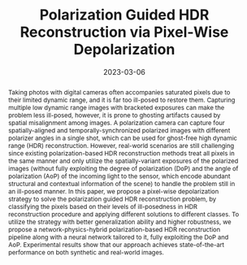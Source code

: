 ---
title: 'Polarization Guided HDR Reconstruction via Pixel-Wise Depolarization'

# Authors
# If you created a profile for a user (e.g. the default `admin` user), write the username (folder name) here
# and it will be replaced with their full name and linked to their profile.
authors:
  - Chu Zhou
  - Yufei Han
  - admin
  - Jin Han
  - Si Li
  - Chao Xu
  - and Boxin Shi

# Author notes (optional)
# author_notes:
#   - 'Equal contribution'
#   - 'Equal contribution'

date: '2023-03-06'
doi: ''

# Schedule page publish date (NOT publication's date).
publishDate: '2023-03-06'

# Publication type.
# Legend: 0 = Uncategorized; 1 = Conference paper; 2 = Journal article;
# 3 = Preprint / Working Paper; 4 = Report; 5 = Book; 6 = Book section;
# 7 = Thesis; 8 = Patent
publication_types: ['2']

# Publication name and optional abbreviated publication name.
publication: IEEE Transactions on Image Processing
publication_short: In TIP 2023

abstract: Taking photos with digital cameras often accompanies saturated pixels due to their limited dynamic range, and it is far too ill-posed to restore them. Capturing multiple low dynamic range images with bracketed exposures can make the problem less ill-posed, however, it is prone to ghosting artifacts caused by spatial misalignment among images. A polarization camera can capture four spatially-aligned and temporally-synchronized polarized images with different polarizer angles in a single shot, which can be used for ghost-free high dynamic range (HDR) reconstruction. However, real-world scenarios are still challenging since existing polarization-based HDR reconstruction methods treat all pixels in the same manner and only utilize the spatially-variant exposures of the polarized images (without fully exploiting the degree of polarization (DoP) and the angle of polarization (AoP) of the incoming light to the sensor, which encode abundant structural and contextual information of the scene) to handle the problem still in an ill-posed manner. In this paper, we propose a pixel-wise depolarization strategy to solve the polarization guided HDR reconstruction problem, by classifying the pixels based on their levels of ill-posedness in HDR reconstruction procedure and applying different solutions to different classes. To utilize the strategy with better generalization ability and higher robustness, we propose a network-physics-hybrid polarization-based HDR reconstruction pipeline along with a neural network tailored to it, fully exploiting the DoP and AoP. Experimental results show that our approach achieves state-of-the-art performance on both synthetic and real-world images.

# Summary. An optional shortened abstract.
#summary: Lorem ipsum dolor sit amet, consectetur adipiscing elit. Duis posuere tellus ac convallis placerat. Proin tincidunt magna sed ex sollicitudin condimentum.

tags: []

# Display this page in the Featured widget?
featured: true

# Custom links (uncomment lines below)
# links:
# - name: Custom Link
#   url: http://example.org

links: 
url_pdf: 'https://ieeexplore.ieee.org/document/10061479'
url_code: ''
url_dataset: ''
url_poster: ''
url_project: ''
url_slides: ''
url_source: ''
url_video: ''

#SUPP: https://papers.nips.cc/paper/2021/file/5fd0b37cd7dbbb00f97ba6ce92bf5add-Supplemental.pdf

#CODE: https://github.com/fourson/Learning-to-dehaze-with-polarization

# Featured image
# To use, add an image named `featured.jpg/png` to your page's folder.
image:
  caption: ''
  focal_point: ''
  preview_only: true

# Associated Projects (optional).
#   Associate this publication with one or more of your projects.
#   Simply enter your project's folder or file name without extension.
#   E.g. `internal-project` references `content/project/internal-project/index.md`.
#   Otherwise, set `projects: []`.
#projects:
#  - example

# Slides (optional).
#   Associate this publication with Markdown slides.
#   Simply enter your slide deck's filename without extension.
#   E.g. `slides: "example"` references `content/slides/example/index.md`.
#   Otherwise, set `slides: ""`.
#slides: example


---